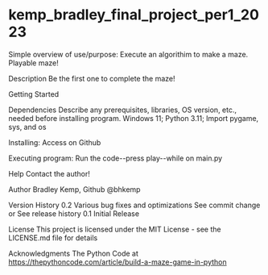 # kemp_bradley_final_project_per1_2023

Simple overview of use/purpose:
Execute an algorithim to make a maze. 
Playable maze!

Description
Be the first one to complete the maze!

Getting Started

Dependencies
Describe any prerequisites, libraries, OS version, etc., needed before installing program.
Windows 11; Python 3.11; Import pygame, sys, and os

Installing:
Access on Github

Executing program:
Run the code--press play--while on main.py

Help
Contact the author!

Author
Bradley Kemp, Github @bhkemp

Version History
0.2
Various bug fixes and optimizations
See commit change or See release history
0.1
Initial Release

License
This project is licensed under the MIT License - see the LICENSE.md file for details

Acknowledgments
The Python Code at https://thepythoncode.com/article/build-a-maze-game-in-python